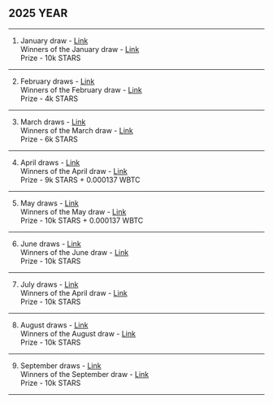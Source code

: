 ## 2025 YEAR
--------------------------------------------------------------------------------------------------
1. January draw - [Link](https://x.com/lifeandcrypto_/status/1878904825066475827)  
   Winners of the January draw - [Link](https://x.com/lifeandcrypto_/status/1885019117415014450)  
   Prize - 10k STARS
---------------------------------------------------------------------------------------------------
2. February draws - [Link](https://x.com/lifeandcrypto_/status/1887056269069992129)  
   Winners of the February draw - [Link](https://x.com/lifeandcrypto_/status/1895802106759839979)  
   Prize - 4k STARS
---------------------------------------------------------------------------------------------------
3. March draws - [Link](https://x.com/lifeandcrypto_/status/1896819442669289720)  
   Winners of the March draw - [Link](https://x.com/lifeandcrypto_/status/1906747199133815131)  
   Prize - 6k STARS
---------------------------------------------------------------------------------------------------
4. April draws - [Link](https://x.com/lifeandcrypto_/status/1907708443365871890)  
   Winners of the April draw - [Link](https://x.com/lifeandcrypto_/status/1917603649825448238)  
   Prize - 9k STARS + 0.000137 WBTC
----------------------------------------------------------------------------------------------------
5. May draws - [Link](https://x.com/lifeandcrypto_/status/1919364986985476494)  
   Winners of the May draw - [Link](https://x.com/lifeandcrypto_/status/1928862056259727558)  
   Prize - 10k STARS + 0.000137 WBTC
---------------------------------------------------------------------------------------------------- 
6. June draws - [Link](https://x.com/lifeandcrypto_/status/1930377054177943649)  
   Winners of the June draw - [Link](https://x.com/lifeandcrypto_/status/1939721881604509727)  
   Prize - 10k STARS
----------------------------------------------------------------------------------------------------
7. July draws - [Link](https://x.com/lifeandcrypto_/status/1942283244323684812)  
   Winners of the April draw - [Link](https://x.com/lifeandcrypto_/status/1951306697122664514)  
   Prize - 10k STARS
----------------------------------------------------------------------------------------------------
8. August draws - [Link](https://x.com/lifeandcrypto_/status/1952598797932204367)  
   Winners of the August draw - [Link](https://x.com/lifeandcrypto_/status/1962172832449757601)  
   Prize - 10k STARS
----------------------------------------------------------------------------------------------------
9. September draws - [Link](https://x.com/lifeandcrypto_/status/1963206878936084701)  
   Winners of the September draw - [Link]()  
   Prize - 10k STARS
----------------------------------------------------------------------------------------------------

